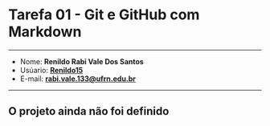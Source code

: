 # Tarefa 01 - Git e GitHub com Markdown
* * *
* Nome: **Renildo Rabi Vale Dos Santos**
* Usúario: **[Renildo15](https://github.com/Renildo15)**
* E-mail: **<rabi.vale.133@ufrn.edu.br>**

* * *
## O projeto ainda não foi definido